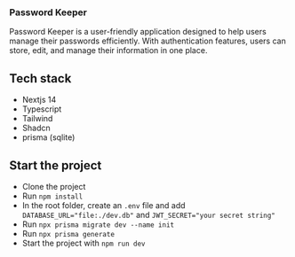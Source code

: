 ### Password Keeper

Password Keeper is a user-friendly application designed to help users manage their passwords efficiently. With authentication features, users can store, edit, and manage their information in one place.

## Tech stack
- Nextjs 14
- Typescript
- Tailwind
- Shadcn
- prisma (sqlite)

## Start the project

- Clone the project
- Run `npm install`
- In the root folder, create an `.env` file and add `DATABASE_URL="file:./dev.db"` and `JWT_SECRET="your secret string"`
- Run `npx prisma migrate dev --name init`
- Run `npx prisma generate`
- Start the project with `npm run dev`